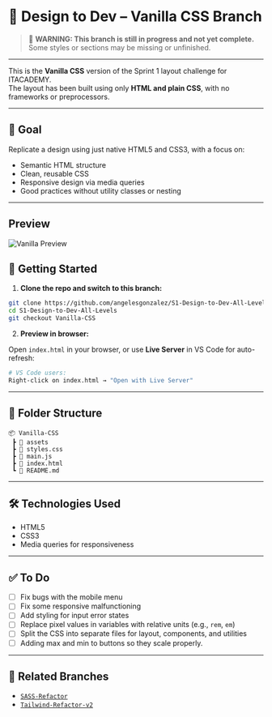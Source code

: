 # 🎨 Design to Dev – Vanilla CSS Branch

> 🚧 **WARNING: This branch is still in progress and not yet complete.**  
> Some styles or sections may be missing or unfinished.

---

This is the **Vanilla CSS** version of the Sprint 1 layout challenge for ITACADEMY.  
The layout has been built using only **HTML and plain CSS**, with no frameworks or preprocessors.

---

## 🧠 Goal

Replicate a design using just native HTML5 and CSS3, with a focus on:

- Semantic HTML structure
- Clean, reusable CSS
- Responsive design via media queries
- Good practices without utility classes or nesting

---

## Preview

![Vanilla Preview](Vanilla-CSS-Screen-Recorded.gif)

## 🚀 Getting Started

1. **Clone the repo and switch to this branch:**

```bash
git clone https://github.com/angelesgonzalez/S1-Design-to-Dev-All-Levels.git
cd S1-Design-to-Dev-All-Levels
git checkout Vanilla-CSS
```

2. **Preview in browser:**

Open `index.html` in your browser, or use **Live Server** in VS Code for auto-refresh:

```bash
# VS Code users:
Right-click on index.html → "Open with Live Server"
```

---

## 📁 Folder Structure

```
📦 Vanilla-CSS
 ┣ 📂 assets
 ┣ 📄 styles.css
 ┣ 📄 main.js
 ┣ 📄 index.html
 ┗ 📄 README.md
```

---

## 🛠 Technologies Used

- HTML5
- CSS3
- Media queries for responsiveness

---

## ✅ To Do

- [ ] Fix bugs with the mobile menu
- [ ] Fix some responsive malfunctioning
- [ ] Add styling for input error states
- [ ] Replace pixel values in variables with relative units (e.g., `rem`, `em`)
- [ ] Split the CSS into separate files for layout, components, and utilities
- [ ] Adding max and min to buttons so they scale properly.

---

## 🌱 Related Branches

- [`SASS-Refactor`](https://github.com/angelesgonzalez/S1-Design-to-Dev-All-Levels/tree/SASS-Refactor)
- [`Tailwind-Refactor-v2`](https://github.com/angelesgonzalez/S1-Design-to-Dev-All-Levels/tree/Tailwind-Refactor-v2)
